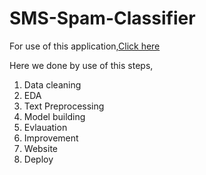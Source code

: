 # SMS-Spam-Classifier

For use of this application,[Click here](https://sms-spam-classifier-princechothani.streamlit.app/)

Here we done by use of this steps,
1. Data cleaning
2. EDA
3. Text Preprocessing
4. Model building
5. Evlauation
6. Improvement
7. Website
8. Deploy